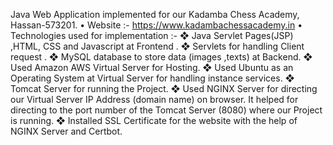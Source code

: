 Java Web Application implemented for our Kadamba Chess Academy, Hassan-573201.
    • Website :- https://www.kadambachessacademy.in
    • Technologies used for implementation :-
              ❖ Java Servlet Pages(JSP) ,HTML, CSS and Javascript at Frontend .
              ❖ Servlets for handling Client request .
              ❖ MySQL database to store data (images ,texts) at Backend.
              ❖ Used Amazon AWS Virtual Server for Hosting.
              ❖ Used Ubuntu as an Operating System at Virtual Server for handling instance 
              services.
              ❖ Tomcat Server for running the Project.
              ❖ Used NGINX Server for directing our Virtual Server IP Address (domain name) on 
              browser. It helped for directing to the port number of the Tomcat Server (8080) where 
              our Project is running.
              ❖ Installed SSL Certificate for the website with the help of NGINX Server and 
              Certbot.
